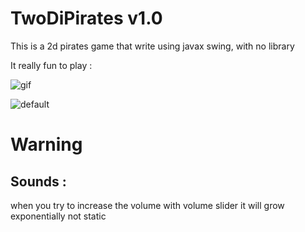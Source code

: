 # TwoDiPirates v1.0
This is a 2d pirates game that write using javax swing, with no library

It really fun to play :

![gif](https://ik.imagekit.io/ubr0jv4pe/TwoDiPirates/ezgif.com-video-to-gif.gif?updatedAt=1697328145676)

![default](https://ik.imagekit.io/ubr0jv4pe/TwoDiPirates/img2.png?updatedAt=1697327654633)

# Warning

## Sounds :

when you try to increase the volume with volume slider it will grow exponentially not static
